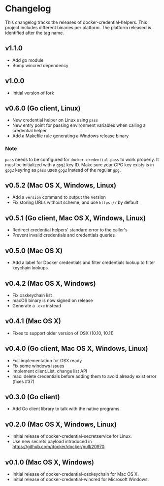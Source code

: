 # Changelog

This changelog tracks the releases of docker-credential-helpers.
This project includes different binaries per platform.
The platform released is identified after the tag name.

## v1.1.0

- Add go module
- Bump wincred dependency

## v1.0.0

- Initial version of fork

## v0.6.0 (Go client, Linux)

- New credential helper on Linux using `pass`
- New entry point for passing environment variables when calling a credential helper
- Add a Makefile rule generating a Windows release binary

### Note

`pass` needs to be configured for `docker-credential-pass` to work properly.
It must be initialized with a `gpg2` key ID. Make sure your GPG key exists is in `gpg2` keyring as `pass` uses `gpg2` instead of the regular `gpg`.

## v0.5.2 (Mac OS X, Windows, Linux)

- Add a `version` command to output the version
- Fix storing URLs without scheme, and use `https://` by default

## v0.5.1 (Go client, Mac OS X, Windows, Linux)

- Redirect credential helpers' standard error to the caller's
- Prevent invalid credentials and credentials queries

## v0.5.0 (Mac OS X)

- Add a label for Docker credentials and filter credentials lookup to filter keychain lookups

## v0.4.2 (Mac OS X, Windows)

- Fix osxkeychain list
- macOS binary is now signed on release
- Generate a `.exe` instead

## v0.4.1 (Mac OS X)

- Fixes to support older version of OSX (10.10, 10.11)

## v0.4.0 (Go client, Mac OS X, Windows, Linux)

- Full implementation for OSX ready
- Fix some windows issues
- Implement client.List, change list API
- mac: delete credentials before adding them to avoid already exist error (fixes #37)

## v0.3.0 (Go client)

- Add Go client library to talk with the native programs.

## v0.2.0 (Mac OS X, Windows, Linux)

- Initial release of docker-credential-secretservice for Linux.
- Use new secrets payload introduced in https://github.com/docker/docker/pull/20970.

## v0.1.0 (Mac OS X, Windows)

- Initial release of docker-credential-osxkeychain for Mac OS X.
- Initial release of docker-credential-wincred for Microsoft Windows.
